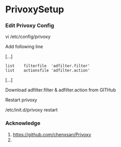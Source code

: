 # PrivoxySetup



### Edit Privoxy Config 

vi /etc/config/privoxy

Add following line 

[...]

	list	filterfile	'adfilter.filter'
	list 	actionsfile	'adfilter.action'

[...]

Download adfilter.filter & adfilter.action from GITHub

Restart privoxy 

/etc/init.d/privoxy restart



### Acknowledge
1. https://github.com/chenxsan/Privoxy
2. 
